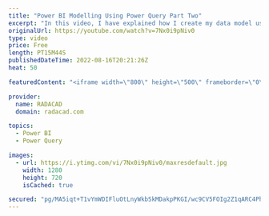 ```yaml
---
title: "Power BI Modelling Using Power Query Part Two"
excerpt: "In this video, I have explained how I create my data model using the Power Query  https://youtu.be/rf_w5k_PfXA  and  https://youtu.be/ajCkA5GhJlI"
originalUrl: https://youtube.com/watch?v=7Nx0i9pNiv0
type: video
price: Free
length: PT15M44S
publishedDateTime: 2022-08-16T20:21:26Z
heat: 50

featuredContent: "<iframe width=\"800\" height=\"500\" frameborder=\"0\" src=\"https://www.youtube.com/embed/7Nx0i9pNiv0\" allow=\"accelerometer; autoplay; encrypted-media; gyroscope; picture-in-picture\" allowfullscreen></iframe>"

provider:
  name: RADACAD
  domain: radacad.com

topics:
  - Power BI
  - Power Query

images:
  - url: https://i.ytimg.com/vi/7Nx0i9pNiv0/maxresdefault.jpg
    width: 1280
    height: 720
    isCached: true

secured: "pg/MA5iqt+T1vYmWDIFluOtLnyWkbSkMDakpPKGI/wc9CV5FOIg2Z1qARC4PhaYVKJ9TJceottZc74we71S8YIf/8RHRpSTUcLVCoplxZxPrv2deW7NbRB9bFsVn8PhkXwGBa76wnQYkc5+PgIZzyOMP++zmY1C6PKEKAn0Q095yeARHntpP2lwoRqexfHItTRn8Wymt6iU19FfIih6zTt7RNcea0byW4vAHNSBlUAfzv3HrBsYTT+YkVNwAuwvt+yCPadZ59zwEqCsjWBz5IkJZIUh4gogmmQRs7ww+ZEVpwnqEytWmVxeX+e2E6tELcqpE0U7rZDG64MBg60M/O5qMP8UqJW7KGgldnsq0Anh1o9nL2JQuKtS4FOyLy78Ow0l+QyAOFS7VgnGeADw0oAQjtHeVMmjo1Ow43hgoIK0=;LT8xR7DUoeQgVTqWTw5g+Q=="
---
```


